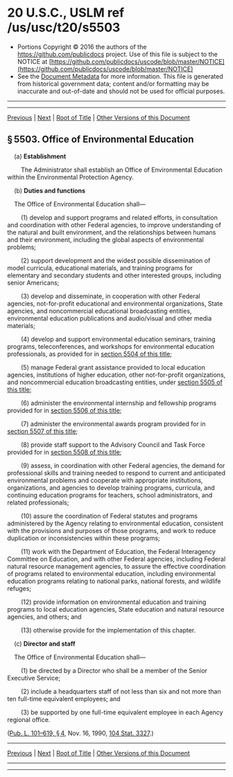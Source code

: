 ---
---

# 20 U.S.C., USLM ref /us/usc/t20/s5503

* Portions Copyright © 2016 the authors of the https://github.com/publicdocs project.
  Use of this file is subject to the NOTICE at [https://github.com/publicdocs/uscode/blob/master/NOTICE](https://github.com/publicdocs/uscode/blob/master/NOTICE)
* See the [Document Metadata](././../../../..//README.md) for more information.
  This file is generated from historical government data; content and/or formatting may be inaccurate and out-of-date and should not be used for official purposes.

----------
----------

[Previous](./../../../..//us/usc/t20/ch65/m__us_usc_t20_s5502.md) | [Next](./../../../..//us/usc/t20/ch65/m__us_usc_t20_s5504.md) | [Root of Title](./../../../../) | [Other Versions of this Document](https://publicdocs.github.io/go/links?ns=uslm&ref=%2Fus%2Fusc%2Ft20%2Fs5503)

## § 5503. Office of Environmental Education

    (a) __Establishment__ 

        The Administrator shall establish an Office of Environmental Education within the Environmental Protection Agency.

    (b) __Duties and functions__ 

    The Office of Environmental Education shall—

        (1) develop and support programs and related efforts, in consultation and coordination with other Federal agencies, to improve understanding of the natural and built environment, and the relationships between humans and their environment, including the global aspects of environmental problems;

        (2) support development and the widest possible dissemination of model curricula, educational materials, and training programs for elementary and secondary students and other interested groups, including senior Americans;

        (3) develop and disseminate, in cooperation with other Federal agencies, not-for-profit educational and environmental organizations, State agencies, and noncommercial educational broadcasting entities, environmental education publications and audio/visual and other media materials;

        (4) develop and support environmental education seminars, training programs, teleconferences, and workshops for environmental education professionals, as provided for in [section 5504 of this title][/us/usc/t20/s5504];

        (5) manage Federal grant assistance provided to local education agencies, institutions of higher education, other not-for-profit organizations, and noncommercial education broadcasting entities, under [section 5505 of this title][/us/usc/t20/s5505];

        (6) administer the environmental internship and fellowship programs provided for in [section 5506 of this title][/us/usc/t20/s5506];

        (7) administer the environmental awards program provided for in [section 5507 of this title][/us/usc/t20/s5507];

        (8) provide staff support to the Advisory Council and Task Force provided for in [section 5508 of this title][/us/usc/t20/s5508];

        (9) assess, in coordination with other Federal agencies, the demand for professional skills and training needed to respond to current and anticipated environmental problems and cooperate with appropriate institutions, organizations, and agencies to develop training programs, curricula, and continuing education programs for teachers, school administrators, and related professionals;

        (10) assure the coordination of Federal statutes and programs administered by the Agency relating to environmental education, consistent with the provisions and purposes of those programs, and work to reduce duplication or inconsistencies within these programs;

        (11) work with the Department of Education, the Federal Interagency Committee on Education, and with other Federal agencies, including Federal natural resource management agencies, to assure the effective coordination of programs related to environmental education, including environmental education programs relating to national parks, national forests, and wildlife refuges;

        (12) provide information on environmental education and training programs to local education agencies, State education and natural resource agencies, and others; and

        (13) otherwise provide for the implementation of this chapter.

    (c) __Director and staff__ 

    The Office of Environmental Education shall—

        (1) be directed by a Director who shall be a member of the Senior Executive Service;

        (2) include a headquarters staff of not less than six and not more than ten full-time equivalent employees; and

        (3) be supported by one full-time equivalent employee in each Agency regional office.

([Pub. L. 101–619, § 4][/us/pl/101/619/s4], Nov. 16, 1990, [104 Stat. 3327][/us/stat/104/3327].)

----------

[Previous](./../../../..//us/usc/t20/ch65/m__us_usc_t20_s5502.md) | [Next](./../../../..//us/usc/t20/ch65/m__us_usc_t20_s5504.md) | [Root of Title](./../../../../) | [Other Versions of this Document](https://publicdocs.github.io/go/links?ns=uslm&ref=%2Fus%2Fusc%2Ft20%2Fs5503)

----------
----------

[/us/usc/t20/s5504]: https://publicdocs.github.io/go/links?ns=uslm&ref=%2Fus%2Fusc%2Ft20%2Fs5504
[/us/usc/t20/s5505]: https://publicdocs.github.io/go/links?ns=uslm&ref=%2Fus%2Fusc%2Ft20%2Fs5505
[/us/usc/t20/s5506]: https://publicdocs.github.io/go/links?ns=uslm&ref=%2Fus%2Fusc%2Ft20%2Fs5506
[/us/usc/t20/s5507]: https://publicdocs.github.io/go/links?ns=uslm&ref=%2Fus%2Fusc%2Ft20%2Fs5507
[/us/usc/t20/s5508]: https://publicdocs.github.io/go/links?ns=uslm&ref=%2Fus%2Fusc%2Ft20%2Fs5508
[/us/pl/101/619/s4]: https://publicdocs.github.io/go/links?ns=uslm&ref=%2Fus%2Fpl%2F101%2F619%2Fs4
[/us/stat/104/3327]: https://publicdocs.github.io/go/links?ns=uslm&ref=%2Fus%2Fstat%2F104%2F3327


